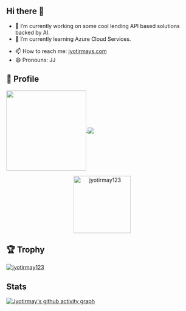 ## Hi there 👋

- 🔭 I’m currently working on some cool lending API based solutions backed by AI.
- 🌱 I’m currently learning Azure Cloud Services.
<!-- - 👯 I’m looking to collaborate on ... -->
<!-- - 🤔 I’m looking for help with  -->
<!-- - 💬 Ask me about ... -->
- 📫 How to reach me: [jyotirmays.com](https://www.jyotirmays.com)
- 😄 Pronouns: JJ
<!-- - ⚡ Fun fact: No fun -->

## 🧔 Profile

<a href="https://github.com/anuraghazra/github-readme-stats">
  <img align="center" src="https://github-readme-stats.vercel.app/api?username=jyotirmay123&count_private=true&show_icons=true&card_width=280" height="210px"/>
</a>
<a href="https://github.com/anuraghazra/github-readme-stats">
  <img align="center" src="https://github-readme-stats.vercel.app/api/top-langs/?username=jyotirmay123&langs_count=12&count_private=true&layout=compact&hide=jupyter%20notebook" />
</a>
<p align="center">
  <img align="center" height="150em" src="https://github-readme-streak-stats.herokuapp.com/?user=jyotirmay123&count_private=true" alt="jyotirmay123" />
</p>

## :trophy: Trophy

<p align="left"> <a href="https://github.com/ryo-ma/github-profile-trophy"><img src="https://github-profile-trophy.vercel.app/?username=jyotirmay123" alt="jyotirmay123" /></a> </p>

## Stats
[![Jyotirmay's github activity graph](https://activity-graph.herokuapp.com/graph?username=jyotirmay123&count_private=true&theme=dark)](https://github.com/jyotirmay123/github-readme-activity-graph)

